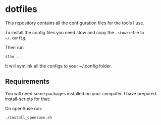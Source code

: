 # dotfiles

This repository contains all the configuration files for the tools I use.

To install the config files you need stow and copy the `.stowrc`-file to `~/.config`.

Then run
```bash
stow .
```

It will symlink all the configs to your ~/.config folder.

## Requirements
You will need some packages installed on your computer. I have prepared install-scripts for that:

On openSuse run:
```bash
./install_opensuse.sh
```